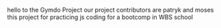 hello to the Gymdo Project
our project contributors are patryk and moses 
this project for practicing js coding for a bootcomp in WBS school
